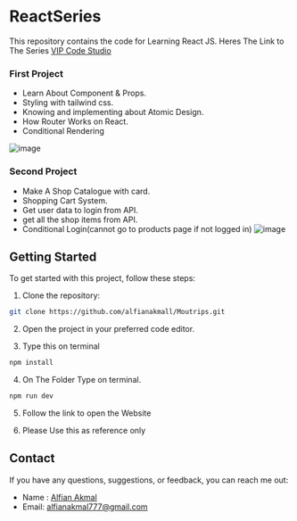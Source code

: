 # ReactSeries
This repository contains the code for Learning React JS. Heres The Link to The Series [VIP Code Studio](https://www.youtube.com/playlist?list=PLmF_zPV9ZcP346sttD4Vs2VROLlIp5kPz)


### First Project
- Learn About Component & Props.
- Styling with tailwind css.
- Knowing and implementing about Atomic Design.
- How Router Works on React.
- Conditional Rendering

![image](https://github.com/alfianakmall/ReactSeries/assets/81949969/151c0517-9ad4-4d07-a966-0e885c72647b)

### Second Project
- Make A Shop Catalogue with card.
- Shopping Cart System.
- Get user data to login from API.
- get all the shop items from API.
- Conditional Login(cannot go to products page if not logged in)
![image](https://github.com/alfianakmall/ReactSeries/assets/81949969/e4296bdd-0d1a-4f5a-90fd-8a64870ca70a)

## Getting Started

To get started with this project, follow these steps:

1. Clone the repository:

```bash
git clone https://github.com/alfianakmall/Moutrips.git
```

2. Open the project in your preferred code editor.

3. Type this on terminal
```bash
npm install
```
4. On The Folder Type on terminal.

```bash
npm run dev
```

5. Follow the link to open the Website

6. Please Use this as reference only

## Contact

If you have any questions, suggestions, or feedback, you can reach me out:

- Name : [Alfian Akmal](https://linkedin.com/in/alfianakml)
- Email: [alfianakmal777@gmail.com](mailto:alfianakmal777@gmail.com)
